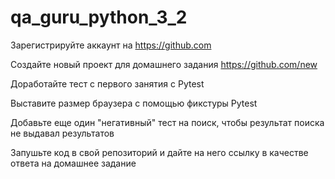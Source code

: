 # qa_guru_python_3_2

Зарегистрируйте аккаунт на https://github.com

Создайте новый проект для домашнего задания https://github.com/new

Доработайте тест с первого занятия с Pytest

Выставите размер браузера с помощью фикстуры Pytest

Добавьте еще один "негативный" тест на поиск, чтобы результат поиска не выдавал результатов

Запушьте код в свой репозиторий и дайте на него ссылку в качестве ответа на домашнее задание
